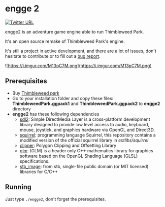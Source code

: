 # engge 2

[![Twitter URL](https://img.shields.io/twitter/url?style=social&url=https%3A%2F%2Ftwitter.com%2Fengge_the_game)](https://twitter.com/engge_the_game)

engge2 is an adventure game engine able to run Thimbleweed Park.

It's an open source remake of Thimbleweed Park's engine.

It's still a project in active development, and there are a lot of issues, don't hesitate to contribute or to fill out a [bug report](https://github.com/scemino/engge2/issues/new/choose).

![https://i.imgur.com/M13pC7M.png](https://i.imgur.com/M13pC7M.png)

## Prerequisites

* Buy [Thimbleweed park](https://thimbleweedpark.com)
* Go to your installation folder and copy these files:  **ThimbleweedPark.ggpack1** and **ThimbleweedPark.ggpack2** to **engge2** directory
* **engge2** has these following dependencies
  * [sdl2](https://www.libsdl.org/): Simple DirectMedia Layer is a cross-platform development library designed to provide low level access to audio, keyboard, mouse, joystick, and graphics hardware via OpenGL and Direct3D.
  * [squirrel](http://www.squirrel-lang.org/): programming language Squirrel, this repository contains a modified version of the official squirrel library in *extlibs/squirrel*
  * [clipper](http://www.angusj.com/clipper2/Docs/Overview.htm): Polygon Clipping and Offsetting Library
  * [glm](https://github.com/g-truc/glm): (GLM) is a header only C++ mathematics library for graphics software based on the OpenGL Shading Language (GLSL) specifications.
  * [stb_image](https://github.com/nothings/stb): from stb, single-file public domain (or MIT licensed) libraries for C/C++

## Running

Just type `./engge2`, don't forget the prerequisites.
